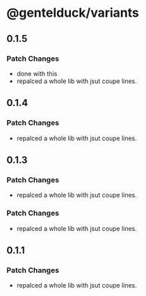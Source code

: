 # @gentelduck/variants

## 0.1.5

### Patch Changes

- done with this
- repalced a whole lib with jsut coupe lines.

## 0.1.4

### Patch Changes

- repalced a whole lib with jsut coupe lines.

## 0.1.3

### Patch Changes

- repalced a whole lib with jsut coupe lines.

### Patch Changes

- repalced a whole lib with jsut coupe lines.

## 0.1.1

### Patch Changes

- repalced a whole lib with jsut coupe lines.
